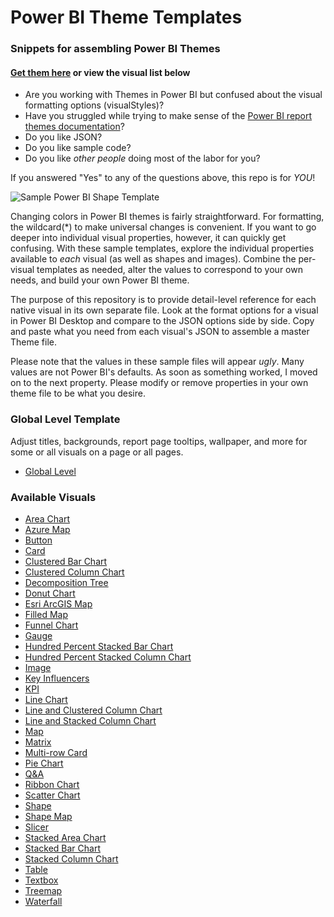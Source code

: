 # Power BI Theme Templates
### Snippets for assembling Power BI Themes

#### [Get them here](https://github.com/mattrudy/PowerBI-ThemeTemplates) or view the visual list below

- Are you working with Themes in Power BI but confused about the visual formatting options (visualStyles)?  
- Have you struggled while trying to make sense of the [Power BI report themes documentation](https://docs.microsoft.com/en-us/power-bi/desktop-report-themes)?  
- Do you like JSON?  
- Do you like sample code?
- Do you like *other people* doing most of the labor for you?

If you answered "Yes" to any of the questions above, this repo is for *YOU*!

![Sample Power BI Shape Template](https://github.com/MattRudy/PowerBI-ThemeTemplates/blob/6f22b34e1fb13f5c9f7a49d5017bd6397268b0e4/ShapeTemplate.PNG "Sample Shape Template")

Changing colors in Power BI themes is fairly straightforward. For formatting, the wildcard(*) to make universal changes is convenient. If you want to go deeper into individual visual properties, however, it can quickly get confusing. With these sample templates, explore the individual properties available to *each* visual (as well as shapes and images). Combine the per-visual templates as needed, alter the values to correspond to your own needs, and build your own Power BI theme.

The purpose of this repository is to provide detail-level reference for each native visual in its own separate file. Look at the format options for a visual in Power BI Desktop and compare to the JSON options side by side. Copy and paste what you need from each visual's JSON to assemble a master Theme file.

Please note that the values in these sample files will appear *ugly*. Many values are not Power BI's defaults. As soon as something worked, I moved on to the next property. Please modify or remove properties in your own theme file to be what you desire.

### Global Level Template
Adjust titles, backgrounds, report page tooltips, wallpaper, and more for some or all visuals on a page or all pages.

- [Global Level](https://github.com/mattrudy/PowerBI-ThemeTemplates/blob/master/GlobalLevelTemplate.json)  

### Available Visuals  

- [Area Chart](https://github.com/mattrudy/PowerBI-ThemeTemplates/blob/master/Area.json)  
- [Azure Map](https://github.com/mattrudy/PowerBI-ThemeTemplates/blob/master/AzureMap.json)  
- [Button](https://github.com/mattrudy/PowerBI-ThemeTemplates/blob/master/Button.json)  
- [Card](https://github.com/mattrudy/PowerBI-ThemeTemplates/blob/master/Card.json)  
- [Clustered Bar Chart](https://github.com/mattrudy/PowerBI-ThemeTemplates/blob/master/ClusteredBar.json)  
- [Clustered Column Chart](https://github.com/mattrudy/PowerBI-ThemeTemplates/blob/master/ClusteredColumn.json)  
- [Decomposition Tree](https://github.com/mattrudy/PowerBI-ThemeTemplates/blob/master/DeconpositionTree.json)  
- [Donut Chart](https://github.com/mattrudy/PowerBI-ThemeTemplates/blob/master/Donut.json)  
- [Esri ArcGIS Map](https://github.com/mattrudy/PowerBI-ThemeTemplates/blob/master/EsriArcGisMap.json)  
- [Filled Map](https://github.com/mattrudy/PowerBI-ThemeTemplates/blob/master/FilledMap.json)  
- [Funnel Chart](https://github.com/mattrudy/PowerBI-ThemeTemplates/blob/master/Funnel.json)  
- [Gauge](https://github.com/mattrudy/PowerBI-ThemeTemplates/blob/master/Gauge.json)  
- [Hundred Percent Stacked Bar Chart](https://github.com/mattrudy/PowerBI-ThemeTemplates/blob/master/HundredPercentStackedBar.json)  
- [Hundred Percent Stacked Column Chart](https://github.com/mattrudy/PowerBI-ThemeTemplates/blob/master/HundredPercentStackedColumn.json)  
- [Image](https://github.com/mattrudy/PowerBI-ThemeTemplates/blob/master/Image.json)  
- [Key Influencers](https://github.com/mattrudy/PowerBI-ThemeTemplates/blob/master/KeyInfluencers.json)   
- [KPI](https://github.com/mattrudy/PowerBI-ThemeTemplates/blob/master/KPI.json)  
- [Line Chart](https://github.com/mattrudy/PowerBI-ThemeTemplates/blob/master/Line.json)  
- [Line and Clustered Column Chart](https://github.com/mattrudy/PowerBI-ThemeTemplates/blob/master/LineClusteredColumnCombo.json)  
- [Line and Stacked Column Chart](https://github.com/mattrudy/PowerBI-ThemeTemplates/blob/master/LineStackedColumnCombo.json)  
- [Map](https://github.com/mattrudy/PowerBI-ThemeTemplates/blob/master/Map.json)  
- [Matrix](https://github.com/mattrudy/PowerBI-ThemeTemplates/blob/master/Matrix.json)  
- [Multi-row Card](https://github.com/mattrudy/PowerBI-ThemeTemplates/blob/master/MultirowCard.json)  
- [Pie Chart](https://github.com/mattrudy/PowerBI-ThemeTemplates/blob/master/Pie.json)
- [Q&A](https://github.com/mattrudy/PowerBI-ThemeTemplates/blob/master/QnA.json)  
- [Ribbon Chart](https://github.com/mattrudy/PowerBI-ThemeTemplates/blob/master/Ribbon.json)  
- [Scatter Chart](https://github.com/mattrudy/PowerBI-ThemeTemplates/blob/master/ScatterChart.json)  
- [Shape](https://github.com/mattrudy/PowerBI-ThemeTemplates/blob/master/Shape.json)  
- [Shape Map](https://github.com/mattrudy/PowerBI-ThemeTemplates/blob/master/ShapeMap.json)  
- [Slicer](https://github.com/mattrudy/PowerBI-ThemeTemplates/blob/master/Slicer.json)  
- [Stacked Area Chart](https://github.com/mattrudy/PowerBI-ThemeTemplates/blob/master/StackedArea.json)  
- [Stacked Bar Chart](https://github.com/mattrudy/PowerBI-ThemeTemplates/blob/master/StackedBar.json)  
- [Stacked Column Chart](https://github.com/mattrudy/PowerBI-ThemeTemplates/blob/master/StackedColumn.json)  
- [Table](https://github.com/mattrudy/PowerBI-ThemeTemplates/blob/master/Table.json)  
- [Textbox](https://github.com/mattrudy/PowerBI-ThemeTemplates/blob/master/Textbox.json)  
- [Treemap](https://github.com/mattrudy/PowerBI-ThemeTemplates/blob/master/Treemap.json)  
- [Waterfall](https://github.com/mattrudy/PowerBI-ThemeTemplates/blob/master/Waterfall.json)  

